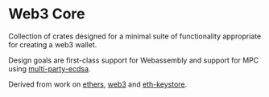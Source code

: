 # Web3 Core

Collection of crates designed for a minimal suite of functionality appropriate for creating a web3 wallet.

Design goals are first-class support for Webassembly and support for MPC using [multi-party-ecdsa][].

Derived from work on [ethers][], [web3][] and [eth-keystore][].

[ethers]: https://github.com/gakonst/ethers-rs
[web3]: https://github.com/tomusdrw/rust-web3
[eth-keystore]: https://github.com/roynalnaruto/eth-keystore-rs
[multi-party-ecdsa]: https://github.com/ZenGo-X/multi-party-ecdsa
